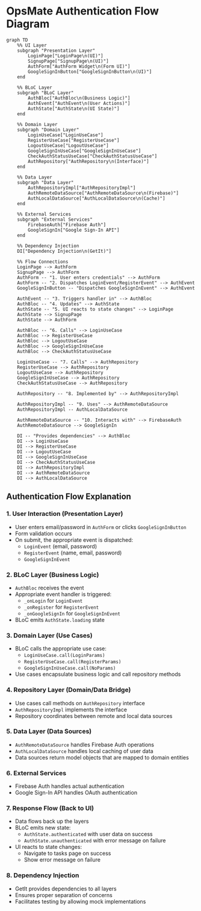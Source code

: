# OpsMate Authentication Flow Diagram

```mermaid
graph TD
    %% UI Layer
    subgraph "Presentation Layer"
        LoginPage["LoginPage\n(UI)"]
        SignupPage["SignupPage\n(UI)"]
        AuthForm["AuthForm Widget\n(Form UI)"]
        GoogleSignInButton["GoogleSignInButton\n(UI)"]
    end

    %% BLoC Layer
    subgraph "BLoC Layer"
        AuthBloc["AuthBloc\n(Business Logic)"]
        AuthEvent["AuthEvent\n(User Actions)"]
        AuthState["AuthState\n(UI State)"]
    end

    %% Domain Layer
    subgraph "Domain Layer"
        LoginUseCase["LoginUseCase"]
        RegisterUseCase["RegisterUseCase"]
        LogoutUseCase["LogoutUseCase"]
        GoogleSignInUseCase["GoogleSignInUseCase"]
        CheckAuthStatusUseCase["CheckAuthStatusUseCase"]
        AuthRepository["AuthRepository\n(Interface)"]
    end

    %% Data Layer
    subgraph "Data Layer"
        AuthRepositoryImpl["AuthRepositoryImpl"]
        AuthRemoteDataSource["AuthRemoteDataSource\n(Firebase)"]
        AuthLocalDataSource["AuthLocalDataSource\n(Cache)"]
    end

    %% External Services
    subgraph "External Services"
        FirebaseAuth["Firebase Auth"]
        GoogleSignIn["Google Sign-In API"]
    end

    %% Dependency Injection
    DI["Dependency Injection\n(GetIt)"]

    %% Flow Connections
    LoginPage --> AuthForm
    SignupPage --> AuthForm
    AuthForm -- "1. User enters credentials" --> AuthForm
    AuthForm -- "2. Dispatches LoginEvent/RegisterEvent" --> AuthEvent
    GoogleSignInButton -- "Dispatches GoogleSignInEvent" --> AuthEvent

    AuthEvent -- "3. Triggers handler in" --> AuthBloc
    AuthBloc -- "4. Updates" --> AuthState
    AuthState -- "5. UI reacts to state changes" --> LoginPage
    AuthState --> SignupPage
    AuthState --> AuthForm

    AuthBloc -- "6. Calls" --> LoginUseCase
    AuthBloc --> RegisterUseCase
    AuthBloc --> LogoutUseCase
    AuthBloc --> GoogleSignInUseCase
    AuthBloc --> CheckAuthStatusUseCase

    LoginUseCase -- "7. Calls" --> AuthRepository
    RegisterUseCase --> AuthRepository
    LogoutUseCase --> AuthRepository
    GoogleSignInUseCase --> AuthRepository
    CheckAuthStatusUseCase --> AuthRepository

    AuthRepository -- "8. Implemented by" --> AuthRepositoryImpl

    AuthRepositoryImpl -- "9. Uses" --> AuthRemoteDataSource
    AuthRepositoryImpl -- AuthLocalDataSource

    AuthRemoteDataSource -- "10. Interacts with" --> FirebaseAuth
    AuthRemoteDataSource --> GoogleSignIn

    DI -- "Provides dependencies" --> AuthBloc
    DI --> LoginUseCase
    DI --> RegisterUseCase
    DI --> LogoutUseCase
    DI --> GoogleSignInUseCase
    DI --> CheckAuthStatusUseCase
    DI --> AuthRepositoryImpl
    DI --> AuthRemoteDataSource
    DI --> AuthLocalDataSource
```

## Authentication Flow Explanation

### 1. User Interaction (Presentation Layer)

- User enters email/password in `AuthForm` or clicks `GoogleSignInButton`
- Form validation occurs
- On submit, the appropriate event is dispatched:
  - `LoginEvent` (email, password)
  - `RegisterEvent` (name, email, password)
  - `GoogleSignInEvent`

### 2. BLoC Layer (Business Logic)

- `AuthBloc` receives the event
- Appropriate event handler is triggered:
  - `_onLogin` for `LoginEvent`
  - `_onRegister` for `RegisterEvent`
  - `_onGoogleSignIn` for `GoogleSignInEvent`
- BLoC emits `AuthState.loading` state

### 3. Domain Layer (Use Cases)

- BLoC calls the appropriate use case:
  - `LoginUseCase.call(LoginParams)`
  - `RegisterUseCase.call(RegisterParams)`
  - `GoogleSignInUseCase.call(NoParams)`
- Use cases encapsulate business logic and call repository methods

### 4. Repository Layer (Domain/Data Bridge)

- Use cases call methods on `AuthRepository` interface
- `AuthRepositoryImpl` implements the interface
- Repository coordinates between remote and local data sources

### 5. Data Layer (Data Sources)

- `AuthRemoteDataSource` handles Firebase Auth operations
- `AuthLocalDataSource` handles local caching of user data
- Data sources return model objects that are mapped to domain entities

### 6. External Services

- Firebase Auth handles actual authentication
- Google Sign-In API handles OAuth authentication

### 7. Response Flow (Back to UI)

- Data flows back up the layers
- BLoC emits new state:
  - `AuthState.authenticated` with user data on success
  - `AuthState.unauthenticated` with error message on failure
- UI reacts to state changes:
  - Navigate to tasks page on success
  - Show error message on failure

### 8. Dependency Injection

- GetIt provides dependencies to all layers
- Ensures proper separation of concerns
- Facilitates testing by allowing mock implementations
